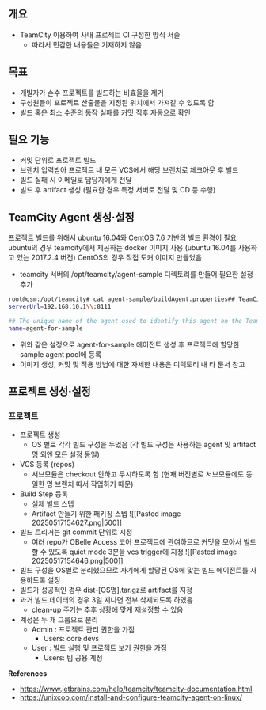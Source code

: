 ## 개요
- TeamCity 이용하여 사내 프로젝트 CI 구성한 방식 서술
    - 따라서 민감한 내용들은 기재하지 않음

## 목표
- 개발자가 손수 프로젝트를 빌드하는 비효율을 제거
- 구성원들이 프로젝트 산출물을 지정된 위치에서 가져갈 수 있도록 함
- 빌드 혹은 최소 수준의 동작 실패를 커밋 직후 자동으로 확인

## 필요 기능
- 커밋 단위로 프로젝트 빌드
- 브랜치 입력받아 프로젝트 내 모든 VCS에서 해당 브랜치로 체크아웃 후 빌드
- 빌드 실패 시 이메일로 담당자에게 전달
- 빌드 후 artifact 생성 (필요한 경우 특정 서버로 전달 및 CD 등 수행)

## **TeamCity Agent 생성·설정**
프로젝트 빌드를 위해서 ubuntu 16.04와 CentOS 7.6 기반의 빌드 환경이 필요
ubuntu의 경우 teamcity에서 제공하는 docker 이미지 사용 (ubuntu 16.04를 사용하고 있는 2017.2.4 버전)
CentOS의 경우 직접 도커 이미지 만들었음
- teamcity 서버의 /opt/teamcity/agent-sample 디렉토리를 만들어 필요한 설정 추가
```bash
root@osm:/opt/teamcity# cat agent-sample/buildAgent.properties## TeamCity build agent configuration file#######################################   Required Agent Properties        ######################################### The address of the TeamCity server. The same as is used to open TeamCity web interface in the browser.## Example:  serverUrl=https://buildserver.mydomain.com:8111
serverUrl=192.168.10.1\\:8111

## The unique name of the agent used to identify this agent on the TeamCity server## Use blank name to let server generate it.## By default, this name would be created from the build agent's host name
name=agent-for-sample
```
- 위와 같은 설정으로 agent-for-sample 에이전트 생성 후 프로젝트에 할당한 sample agent pool에 등록
- 이미지 생성, 커밋 및 적용 방법에 대한 자세한 내용은 디렉토리 내 타 문서 참고

## **프로젝트 생성·설정**
### 프로젝트
- 프로젝트 생성
    - OS 별로 각각 빌드 구성을 두었음 (각 빌드 구성은 사용하는 agent 및 artifact 명 외엔 모든 설정 동일)
- VCS 등록 (repos)
    - 서브모듈은 checkout 안하고 무시하도록 함 (현재 버전별로 서브모듈에도 동일한 명 브랜치 따서 작업하기 때문)
- Build Step 등록
    - 실제 빌드 스텝
    - Artifact 만들기 위한 패키징 스텝
    ![[Pasted image 20250517154627.png|500]] 
- 빌드 트리거는 git commit 단위로 지정
    - 여러 repo가 OBelle Access 코어 프로젝트에 관여하므로 커밋을 모아서 빌드할 수 있도록 quiet mode 3분을 vcs trigger에 지정
    ![[Pasted image 20250517154646.png|500]]
- 빌드 구성을 OS별로 분리했으므로 자기에게 할당된 OS에 맞는 빌드 에이전트를 사용하도록 설정
- 빌드가 성공적인 경우 dist-\[OS명].tar.gz로 artifact를 지정
- 과거 빌드 데이터의 경우 3일 지나면 전부 삭제되도록 하였음
    - clean-up 주기는 추후 상황에 맞게 재설정할 수 있음
- 계정은 두 개 그룹으로 분리
    - Admin : 프로젝트 관리 권한을 가짐
        - Users: core devs
    - User : 빌드 실행 및 프로젝트 보기 권한을 가짐
        - Users: 팀 공용 계정


**References**
- https://www.jetbrains.com/help/teamcity/teamcity-documentation.html
- https://unixcop.com/install-and-configure-teamcity-agent-on-linux/